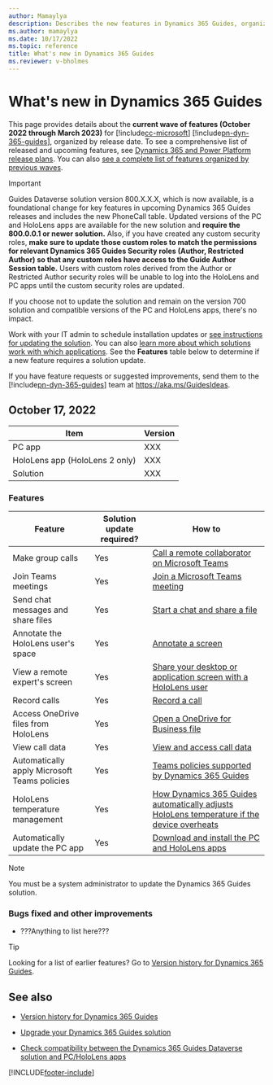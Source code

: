 ```yaml
---
author: Mamaylya
description: Describes the new features in Dynamics 365 Guides, organized by release date.
ms.author: mamaylya
ms.date: 10/17/2022
ms.topic: reference
title: What's new in Dynamics 365 Guides
ms.reviewer: v-bholmes
---
```


# What's new in Dynamics 365 Guides

This page provides details about the **current wave of features (October 2022 through March 2023)** for [!include[cc-microsoft](../includes/cc-microsoft.md)] [!include[pn-dyn-365-guides](../includes/pn-dyn-365-guides.md)], organized by release date. To see a comprehensive list of released and upcoming features, see <a href="/dynamics365/release-plans/" target="_blank">Dynamics 365 and Power Platform release plans</a>. You can also <a href="/dynamics365/mixed-reality/guides/version-history" target="_blank">see a complete list of features organized by previous waves</a>. 

> [!IMPORTANT]
> Guides Dataverse solution version 800.X.X.X, which is now available, is a foundational change for key features in upcoming Dynamics 365 Guides releases and includes the new PhoneCall table. Updated versions of the PC and HoloLens apps are available for the new solution and **require the 800.0.0.1 or newer solution.** Also, if you have created any custom security roles, **make sure to update those custom roles to match the permissions for relevant Dynamics 365 Guides Security roles (Author, Restricted Author) so that any custom roles have access to the Guide Author Session table.** Users with custom roles derived from the Author or Restricted Author security roles will be unable to log into the HoloLens and PC apps until the custom security roles are updated.  
> 
> If you choose not to update the solution and remain on the version 700 solution and compatible versions of the PC and HoloLens apps, there's no impact.
>
> Work with your IT admin to schedule installation updates or <a href="/dynamics365/mixed-reality/guides/upgrade" target="_blank">see instructions for updating the solution</a>. You can also [learn more about which solutions work with which applications](admin-apps-solution-compatibility.md). See the **Features** table below to determine if a new feature requires a solution update. 

If you have feature requests or suggested improvements, send them to the [!include[pn-dyn-365-guides](../includes/pn-dyn-365-guides.md)] team at <a href="https://aka.ms/GuidesIdeas" target="_blank" data-linktype="absolute-path">https://aka.ms/GuidesIdeas</a>.

## October 17, 2022

|Item|Version|
|-------------------------|--------------------------------|
|PC app|XXX|
|HoloLens app (HoloLens 2 only)|XXX|
|Solution|XXX|

### Features

| Feature | Solution update required? |How to|
|----------------------------------------------------------------------------------------|------|------------------------------------|
| Make group calls| Yes |<a href="/dynamics365/mixed-reality/guides/calling-start-call" target="_blank">Call a remote collaborator on Microsoft Teams</a>|
| Join Teams meetings| Yes |<a href="/dynamics365/mixed-reality/guides/calling-meetings" target="_blank">Join a Microsoft Teams meeting</a>|
| Send chat messages and share files| Yes |<a href="/dynamics365/mixed-reality/guides/calling-chat-file-sharing" target="_blank">Start a chat and share a file</a>|
| Annotate the HoloLens user's space| Yes |<a href="/dynamics365/mixed-reality/guides/calling-annotations" target="_blank">Annotate a screen</a>|
| View a remote expert's screen| Yes |<a href="/dynamics365/mixed-reality/guides/calling-screen-sharing" target="_blank">Share your desktop or application screen with a HoloLens user</a>|
| Record calls| Yes |<a href="/dynamics365/mixed-reality/guides/calling-record-call" target="_blank">Record a call</a>|
| Access OneDrive files from HoloLens| Yes |<a href="/dynamics365/mixed-reality/guides/onedrive-files" target="_blank">Open a OneDrive for Business file</a>|
| View call data| Yes |<a href="/dynamics365/mixed-reality/guides/call-logging" target="_blank">View and access call data</a>|
| Automatically apply Microsoft Teams policies| Yes |<a href="/dynamics365/mixed-reality/guides/admin-teams-policies" target="_blank">Teams policies supported by Dynamics 365 Guides</a>|
| HoloLens temperature management| Yes |<a href="/dynamics365/mixed-reality/guides/calling-hololens-thermal-adjusting" target="_blank">How Dynamics 365 Guides automatically adjusts HoloLens temperature if the device overheats</a>|
| Automatically update the PC app| Yes |<a href="/dynamics365/mixed-reality/guides/setup-step-three" target="_blank">Download and install the PC and HoloLens apps</a>|

> [!NOTE]
> You must be a system administrator to update the Dynamics 365 Guides solution. 

### Bugs fixed and other improvements

- ???Anything to list here???

> [!TIP]
> Looking for a list of earlier features? Go to <a href="/dynamics365/mixed-reality/guides/version-history" target="_blank">Version history for Dynamics 365 Guides</a>.

## See also

- <a href="/dynamics365/mixed-reality/guides/version-history" target="_blank">Version history for Dynamics 365 Guides</a>

- <a href="/dynamics365/mixed-reality/guides/upgrade" target="_blank">Upgrade your Dynamics 365 Guides solution</a>

- <a href="/dynamics365/mixed-reality/guides/admin-apps-solution-compatibility" target="_blank">Check compatibility between the Dynamics 365 Guides Dataverse solution and PC/HoloLens apps</a>



[!INCLUDE[footer-include](../includes/footer-banner.md)]
